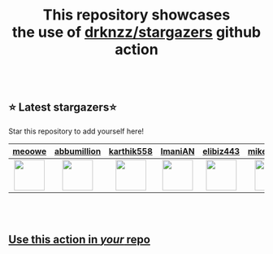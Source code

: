 <h1 align="center">This repository showcases<br>the use of <a href="https://github.com/drknzz/stargazers">drknzz/stargazers</a> github action</h1>
<br><br>

## ⭐ Latest stargazers⭐

Star this repository to add yourself here!

<!-- stargazers -->
|  <a href="https://github.com/meoowe">meoowe</a> | <a href="https://github.com/abbumillion">abbumillion</a> | <a href="https://github.com/karthik558">karthik558</a> | <a href="https://github.com/ImaniAN">ImaniAN</a> | <a href="https://github.com/elibiz443">elibiz443</a> | <a href="https://github.com/mikeffendii">mikeffendii</a> | <a href="https://github.com/arzendev">arzendev</a> | <a href="https://github.com/drknzz">drknzz</a> |
|  :-: | :-: | :-: | :-: | :-: | :-: | :-: | :-: |
|  <img src="https://avatars.githubusercontent.com/u/96916064?s=96&v=4" width="60px"> | <img src="https://avatars.githubusercontent.com/u/51262961?s=96&v=4" width="60px"> | <img src="https://avatars.githubusercontent.com/u/53151501?s=96&v=4" width="60px"> | <img src="https://avatars.githubusercontent.com/u/32896144?s=96&v=4" width="60px"> | <img src="https://avatars.githubusercontent.com/u/35516817?s=96&v=4" width="60px"> | <img src="https://avatars.githubusercontent.com/u/91178270?s=96&v=4" width="60px"> | <img src="https://avatars.githubusercontent.com/u/77374408?s=96&v=4" width="60px"> | <img src="https://avatars.githubusercontent.com/u/65187002?s=96&v=4" width="60px"> |
<!-- stargazers -->
























<br><br>

## [Use this action in *your* repo](https://github.com/drknzz/stargazers)
